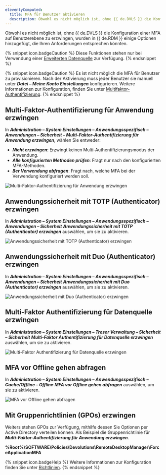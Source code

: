 ```yaml
---
eleventyComputed:
  title: MFA für Benutzer aktivieren
  description: Obwohl es nicht möglich ist, ohne {{ de.DVLS }} die Konfiguration einer MFA auf Benutzerebene zu erzwingen, wurden in {{ de.RDM }} einige Optionen hinzugefügt, die Ihren Anforderungen entsprechen könnten.
---
```

Obwohl es nicht möglich ist, ohne {{ de.DVLS }} die Konfiguration einer MFA auf Benutzerebene zu erzwingen, wurden in {{ de.RDM }} einige Optionen hinzugefügt, die Ihren Anforderungen entsprechen könnten.

{% snippet icon.badgeCaution %}
Diese Funktionen stehen nur bei Verwendung einer [Erweiterten Datenquelle](/rdm/windows/data-sources/data-sources-types/advanced-data-sources/) zur Verfügung.
{% endsnippet %}

{% snippet icon.badgeCaution %}
Es ist nicht möglich die MFA für Benutzer zu provisionieren. Nach der Aktivierung muss jeder Benutzer sie manuell unter ***Datei – Meine Konto Einstellungen*** konfigurieren. Weitere Informationen zur Konfiguration, finden Sie unter [Multifaktor-Authentifizierung](/rdm/windows/data-sources/multi-factor-authentication/).
{% endsnippet %}

## Multi-Faktor-Authentifizierung für Anwendung erzwingen

In ***Administration – System Einstellungen – Anwendungsspezifisch – Anwendungen – Sicherheit – Multi-Faktor-Authentifizierung für Anwendung erzwingen***, wählen Sie entweder:

* ***Nicht erzwingen***: Erzwingt keinen Multi-Authentifizierungsmodus der Anwendung.
* ***Alle konfigurierten Methoden prüfen***: Fragt nur nach den konfigurierten MFA-Methoden.
* ***Ber Verwendung abfragen***: Fragt nach, welche MFA bei der Verwendung konfiguriert werden soll.

![Multi-Faktor-Authentifizierung für Anwendung erzwingen](https://cdnweb.devolutions.net/docs/de/kb/KB2271.png)

## Anwendungssicherheit mit TOTP (Authenticator) erzwingen

In ***Administration – System Einstellungen – Anwendungsspezifisch – Anwendungen – Sicherheit*** ***Anwendungssicherheit mit TOTP (Authenticator) erzwingen*** auswählen, um sie zu aktivieren.

![Anwendungssicherheit mit TOTP (Authenticator) erzwingen](https://cdnweb.devolutions.net/docs/de/kb/KB2270.png)

## Anwendungssicherheit mit Duo (Authenticator) erzwingen

In ***Administration – System Einstellungen – Anwendungsspezifisch – Anwendungen – Sicherheit*** ***Anwendungssicherheit mit Duo (Authenticator) erzwingen*** auswählen, um sie zu aktivieren.

![Anwendungssicherheit mit Duo (Authenticator) erzwingen](https://cdnweb.devolutions.net/docs/de/kb/KB2267.png)

## Multi-Faktor Authentifizierung für Datenquelle erzwingen

In ***Administration – System Einstellungen – Tresor Verwaltung – Sicherheit – Sicherheit*** ***Multi-Faktor Authentifizierung für Datenquelle erzwingen*** auswählen, um sie zu aktivieren.

![Multi-Faktor Authentifizierung für Datenquelle erzwingen](https://cdnweb.devolutions.net/docs/de/kb/KB2273.png)

## MFA vor Offline gehen abfragen

In ***Administration – System Einstellungen – Anwendungsspezifisch – Cache/Offline – Offline*** ***MFA vor Offline gehen abfragen*** auswählen, um sie zu aktivieren.

![MFA vor Offline gehen abfragen](https://cdnweb.devolutions.net/docs/de/kb/KB2269.png)

## Mit Gruppenrichtlinien (GPOs) erzwingen

Weiters stehen GPOs zur Verfügung, mithilfe dessen Sie Optionen per Active Directory verteilen können. Als Beispiel die Gruppenrichtlinie für ***Multi-Faktor-Authentifizierung für Anwendung erzwingen***.

**%Root%\SOFTWARE\Policies\Devolutions\RemoteDesktopManager\ForceApplicationMFA**

{% snippet icon.badgeHelp %}
Weitere Informationen zur Konfiguration finden Sie unter [Richtlinien](/kb/remote-desktop-manager/how-to-articles/group-policies/).
{% endsnippet %}
